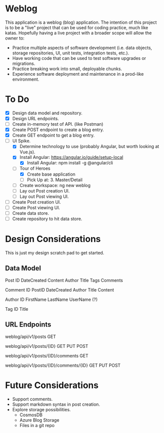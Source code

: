 # Weblog
This application is a weblog (blog) application. The intention of this project is to be a "live" project that can be used for coding practice, much like katas.  Hopefully having a live project with a broader scope will allow the owner to:
* Practice multiple aspects of software development (i.e. data objects, storage repositories, UI, unit tests, integration tests, etc.).
* Have working code that can be used to test software upgrades or migrations.
* Practice breaking work into small, deployable chunks.
* Experience software deployment and maintenance in a prod-like environment.

# To Do
- [X] Design data model and repository.
- [X] Design URL endpoints.
- [ ] Create in-memory test of API. (like Postman)
- [X] Create POST endpoint to create a blog entry.
- [X] Create GET endpoint to get a blog entry.
- [ ] UI Spike.
    - [X] Determine technology to use (probably Angular, but worth looking at Vue.js).
    - [X] Install Angular: https://angular.io/guide/setup-local
      - [X] Install Angular:  npm install -g @angular/cli
    - [ ] Tour of Heroes
      - [X] Create base application
      - [ ] Pick Up at: 3. Master/Detail
    - [ ] Create workspace:  ng new weblog 
    - [ ] Lay out Post creation UI.
    - [ ] Lay out Post viewing UI.
- [ ] Create Post creation UI.
- [ ] Create Post viewing UI.
- [ ] Create data store.
- [ ] Create repository to hit data store.

# Design Considerations
This is just my design scratch pad to get started.
## Data Model
Post
  ID
  DateCreated
  Content
  Author
  Title
  Tags
  Comments

Comment
  ID
  PostID
  DateCreated
  Author
  Title
  Content

Author
    ID
    FirstName
    LastName
    UserName (?)

Tag
  ID
  Title

## URL Endpoints
weblog/api/v1/posts GET

weblog/api/v1/posts/{ID}    GET PUT POST

weblog/api/v1/posts/{ID}/comments   GET

weblog/api/v1/posts/{ID}/comments/{ID}  GET PUT POST

# Future Considerations
* Support comments.
* Support markdown syntax in post creation.
* Explore storage possibilities.
  * CosmosDB
  * Azure Blog Storage
  * Files in a git repo

